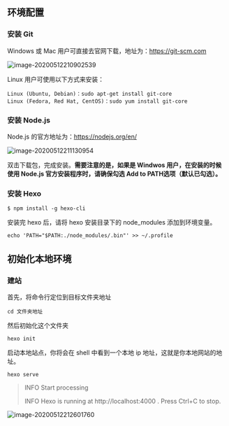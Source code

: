## 环境配置
### 安装 Git
Windows 或 Mac 用户可直接去官网下载，地址为：https://git-scm.com

![image-20200512210902539](https://cdn.jsdelivr.net/gh/mrshiqiqi/hexo-doc/_picture/image-20200512210902539.png)

Linux 用户可使用以下方式来安装：
```shell
Linux (Ubuntu, Debian)：sudo apt-get install git-core
Linux (Fedora, Red Hat, CentOS)：sudo yum install git-core
```


### 安装 Node.js

Node.js 的官方地址为：https://nodejs.org/en/

![image-20200512211130954](https://cdn.jsdelivr.net/gh/mrshiqiqi/hexo-doc/_picture/image-20200512211130954.png)

双击下载包，完成安装。**需要注意的是，如果是 Windwos 用户，在安装的时候使用 Node.js 官方安装程序时，请确保勾选 Add to PATH选项（默认已勾选）。**

### 安装 Hexo

```shell
$ npm install -g hexo-cli
```

安装完 hexo 后，请将 hexo 安装目录下的  node_modules 添加到环境变量。

```shell
echo 'PATH="$PATH:./node_modules/.bin"' >> ~/.profile
```

## 初始化本地环境

### 建站

首先，将命令行定位到目标文件夹地址

```shell
cd 文件夹地址
```

然后初始化这个文件夹

```shell
hexo init
```

启动本地站点，你将会在 shell 中看到一个本地 ip 地址，这就是你本地网站的地址。

```shell
hexo serve
```

> INFO Start processing
>
> INFO Hexo is running at http://localhost:4000 . Press Ctrl+C to stop.

![image-20200512212601760](https://cdn.jsdelivr.net/gh/mrshiqiqi/hexo-doc/_picture/image-20200512212601760.png)
